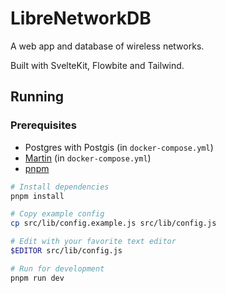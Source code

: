 # LibreNetworkDB

A web app and database of wireless networks.

Built with SvelteKit, Flowbite and Tailwind.

## Running

### Prerequisites

- Postgres with Postgis (in `docker-compose.yml`)
- [Martin](https://martin.maplibre.org/) (in `docker-compose.yml`)
- [pnpm](https://pnpm.io/)

```bash
# Install dependencies
pnpm install

# Copy example config
cp src/lib/config.example.js src/lib/config.js

# Edit with your favorite text editor
$EDITOR src/lib/config.js

# Run for development
pnpm run dev
```
